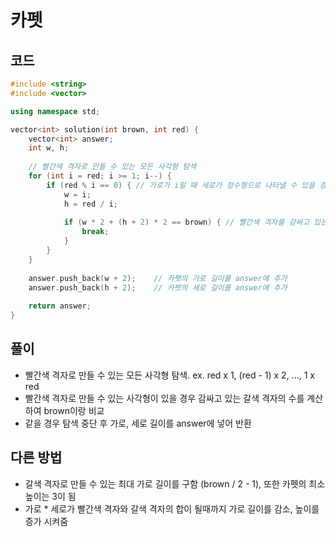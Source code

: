 # 카펫

## 코드
```cpp
#include <string>
#include <vector>

using namespace std;

vector<int> solution(int brown, int red) {
    vector<int> answer;
    int w, h;
    
    // 빨간색 격자로 만들 수 있는 모든 사각형 탐색
    for (int i = red; i >= 1; i--) {
        if (red % i == 0) { // 가로가 i일 때 세로가 정수형으로 나타낼 수 있을 경우
            w = i;
            h = red / i;
            
            if (w * 2 + (h + 2) * 2 == brown) { // 빨간색 격자를 감싸고 있는 갈색 격자의 개수가 brown개일 경우 반복문 중단
                break;
            }
        }
    }
    
    answer.push_back(w + 2);    // 카펫의 가로 길이를 answer에 추가
    answer.push_back(h + 2);    // 카펫의 세로 길이를 answer에 추가
    
    return answer;
}
```

## 풀이
- 빨간색 격자로 만들 수 있는 모든 사각형 탐색. ex. red x 1, (red - 1) x 2, ..., 1 x red
- 빨간색 격자로 만들 수 있는 사각형이 있을 경우 감싸고 있는 갈색 격자의 수를 계산하여 brown이랑 비교
- 같을 경우 탐색 중단 후 가로, 세로 길이를 answer에 넣어 반환

## 다른 방법
- 갈색 격자로 만들 수 있는 최대 가로 길이를 구함 (brown / 2 - 1), 또한 카펫의 최소 높이는 3이 됨
- 가로 * 세로가 빨간색 격자와 갈색 격자의 합이 될때까지 가로 길이를 감소, 높이를 증가 시켜줌